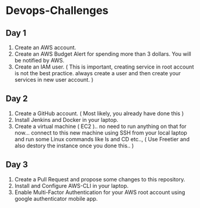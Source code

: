 # Devops-Challenges

## Day 1

1. Create an AWS account.
2. Create an AWS Budget Alert for spending more than 3 dollars. You will be notified by AWS.
3. Create an IAM user. ( This is important, creating service in root account is not the best practice. always create a user and then create your services in new user account. )

## Day 2

1. Create a GitHub account. ( Most likely, you already have done this )
2. Install Jenkins and Docker in your laptop.
3.  Create a virtual machine ( EC2 ).. no need to run anything on that for now... connect to this new machine using SSH from your local laptop and run some Linux commands like ls and CD etc.., ( Use Freetier and also destory the instance once you done this.. )

## Day 3

1. Create a Pull Request and propose some changes to this repository.
2. Install and Configure AWS-CLI in your laptop.
3. Enable Multi-Factor Authentication for your AWS root account using google authenticator mobile app.

